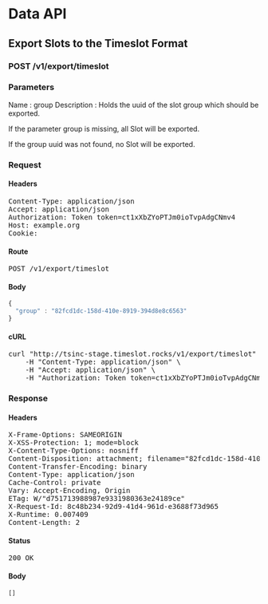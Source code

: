 # Data API

## Export Slots to the Timeslot Format

### POST /v1/export/timeslot

### Parameters

Name : group
Description : Holds the uuid of the slot group which should be exported.

If the parameter group is missing, all Slot will be exported.

If the group uuid was not found, no Slot will be exported.

### Request

#### Headers

<pre>Content-Type: application/json
Accept: application/json
Authorization: Token token=ct1xXbZYoPTJm0ioTvpAdgCNmv4
Host: example.org
Cookie: </pre>

#### Route

<pre>POST /v1/export/timeslot</pre>

#### Body
```javascript
{
  "group" : "82fcd1dc-158d-410e-8919-394d8e8c6563"
}
```


#### cURL

<pre class="request">curl &quot;http://tsinc-stage.timeslot.rocks/v1/export/timeslot&quot; -d &#39;{&quot;group&quot;:&quot;82fcd1dc-158d-410e-8919-394d8e8c6563&quot;}&#39; -X POST \
	-H &quot;Content-Type: application/json&quot; \
	-H &quot;Accept: application/json&quot; \
	-H &quot;Authorization: Token token=ct1xXbZYoPTJm0ioTvpAdgCNmv4&quot;</pre>

### Response

#### Headers

<pre>X-Frame-Options: SAMEORIGIN
X-XSS-Protection: 1; mode=block
X-Content-Type-Options: nosniff
Content-Disposition: attachment; filename=&quot;82fcd1dc-158d-410e-8919-394d8e8c6563.json&quot;
Content-Transfer-Encoding: binary
Content-Type: application/json
Cache-Control: private
Vary: Accept-Encoding, Origin
ETag: W/&quot;d751713988987e9331980363e24189ce&quot;
X-Request-Id: 8c48b234-92d9-41d4-961d-e3688f73d965
X-Runtime: 0.007409
Content-Length: 2</pre>

#### Status

<pre>200 OK</pre>

#### Body

```javascript
[]
```
